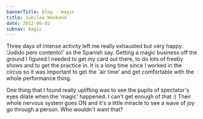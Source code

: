 ```yaml
---
bannerTitle: blog - magic
title: Jubilee Weekend
date: 2012-06-02
subnav: magic
---
```



Three days of intense activity left me really exhausted but very happy. 'Jodido
pero contento!' as the Spanish say. Getting a magic business off the ground I
figured I needed to get my card out there, to do lots of freeby shows and to
get the practice in. It is a long time since I worked in the circus so it was
important to get the 'air time' and get comfortable with the whole performance
thing.  

One thing that I found really uplifting was to see the pupils of spectator's
eyes dilate when the 'magic' happened. I can't get enough of that :) Their
whole nervous system goes ON and it's a little miracle to see a wave of joy go
through a person. Who wouldn't want that?  
